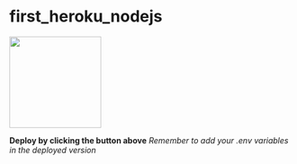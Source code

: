 # first_heroku_nodejs

[<img src="https://cdn.gomix.com/2bdfb3f8-05ef-4035-a06e-2043962a3a13%2Fremix-button.svg" width="163px" />](https://glitch.com/edit/#!/import/github/rajeendra/first_heroku_nodejs)


**Deploy by clicking the button above**
_Remember to add your .env variables in the deployed version_

